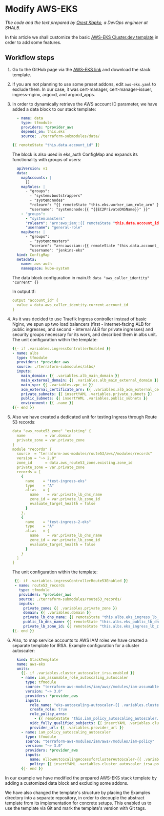 # Modify AWS-EKS

*The code and the text prepared by [Orest Kapko](https://github.com/AlKapkone), a DevOps engineer at SHALB.*  

In this article we shall customize the basic [AWS-EKS Cluster.dev template](https://github.com/shalb/cdev-aws-eks) in order to add some features.

## Workflow steps

1. Go to the GitHub page via the [AWS-EKS link](https://github.com/shalb/cdev-aws-eks) and download the stack template.

2. If you are not planning to use some preset addons, edit `aws-eks.yaml` to exclude them. In our case, it was cert-manager, cert-manager-issuer, ingress-nginx, argocd, and argocd_apps.

3. In order to dynamically retrieve the AWS account ID parameter, we have added a data block to our stack template:

    ```yaml
      - name: data
        type: tfmodule
        providers: *provider_aws
        depends_on: this.eks
        source: ./terraform-submodules/data/
    ```

    ```yaml
    {{ remoteState "this.data.account_id" }}
    ```
    
    The block is also used in eks_auth ConfigMap and expands its functionality with groups of users:
    
    ```yaml
      apiVersion: v1
      data:
        mapAccounts: |
          []
        mapRoles: |
          - "groups":
            - "system:bootstrappers"
            - "system:nodes"
            "rolearn": "{{ remoteState "this.eks.worker_iam_role_arn" }}"
            "username": "system:node:{{ "{{EC2PrivateDNSName}}" }}"
        - "groups":
          - "system:masters"
          "rolearn": "arn:aws:iam::{{ remoteState "this.data.account_id" }}:role/OrganizationAccountAccessRole"
          "username": "general-role"
        mapUsers: |
          - "groups":
            - "system:masters"
            "userarn": "arn:aws:iam::{{ remoteState "this.data.account_id" }}:user/jenkins-eks"
            "username": "jenkins-eks"
      kind: ConfigMap
      metadata:
        name: aws-auth
        namespace: kube-system
    ```
              
    The data block configuration in main.tf: ```data "aws_caller_identity" "current" {}```
    
    In output.tf:
    
    ```yaml
    output "account_id" {
      value = data.aws_caller_identity.current.account_id
    }
      ```
      
4. As it was decided to use Traefik Ingress controller instead of basic Nginx, we spun up two load balancers (first - internet-facing ALB for public ingresses, and second - internal ALB for private ingresses) and security groups necessary for its work, and described them in albs unit. The unit configuration within the template:

    ```yaml
    {{- if .variables.ingressControllerEnabled }}
    - name: albs
      type: tfmodule
      providers: *provider_aws
      source: ./terraform-submodules/albs/
      inputs:
        main_domain: {{ .variables.alb_main_domain }}
        main_external_domain: {{ .variables.alb_main_external_domain }}
        main_vpc: {{ .variables.vpc_id }}
        acm_external_certificate_arn: {{ .variables.alb_acm_external_certificate_arn }}
        private_subnets: {{ insertYAML .variables.private_subnets }}
        public_subnets: {{ insertYAML .variables.public_subnets }}
        environment: {{ .name }}
    {{- end }}
    ```
    
5. Also we have created a dedicated unit for testing Ingress through Route 53 records:

    ```yaml
    data "aws_route53_zone" "existing" {
      name         = var.domain
      private_zone = var.private_zone
    }
    module "records" {
      source  = "terraform-aws-modules/route53/aws//modules/records"
      version = "~> 2.0"
      zone_id      = data.aws_route53_zone.existing.zone_id
      private_zone = var.private_zone
      records = [
        {
          name    = "test-ingress-eks"
          type    = "A"
          alias   = {
            name    = var.private_lb_dns_name
            zone_id = var.private_lb_zone_id
            evaluate_target_health = false
          }
        },
        {
          name    = "test-ingress-2-eks"
          type    = "A"
          alias   = {
            name    = var.private_lb_dns_name
            zone_id = var.private_lb_zone_id
            evaluate_target_health = false
          }
        }
      ]
    }
    ```
    
    The unit configuration within the template:
    
    ```yaml
     {{- if .variables.ingressControllerRoute53Enabled }}
     - name: route53_records
       type: tfmodule
       providers: *provider_aws
       source: ./terraform-submodules/route53_records/
       inputs:
         private_zone: {{ .variables.private_zone }}
         domain: {{ .variables.domain }}
         private_lb_dns_name: {{ remoteState "this.albs.eks_ingress_lb_dns_name" }}
         public_lb_dns_name: {{ remoteState "this.albs.eks_public_lb_dns_name" }}
         private_lb_zone_id: {{ remoteState "this.albs.eks_ingress_lb_zone_id" }}
    {{- end }}
    ```
    
6. Also, to map service accounts to AWS IAM roles we have created a separate template for IRSA. Example configuration for a cluster autoscaler: 

    ```yaml
      kind: StackTemplate
      name: aws-eks
      units:
        {{- if .variables.cluster_autoscaler_irsa.enabled }}
        - name: iam_assumable_role_autoscaling_autoscaler
          type: tfmodule
          source: "terraform-aws-modules/iam/aws//modules/iam-assumable-role-with-oidc"
          version: "~> 3.0"
          providers: *provider_aws
          inputs:
            role_name: "eks-autoscaling-autoscaler-{{ .variables.cluster_name }}"
            create_role: true
            role_policy_arns:
              - {{ remoteState "this.iam_policy_autoscaling_autoscaler.arn" }}
            oidc_fully_qualified_subjects: {{ insertYAML .variables.cluster_autoscaler_irsa.subjects }}
            provider_url: {{ .variables.provider_url }}
        - name: iam_policy_autoscaling_autoscaler
          type: tfmodule
          source: "terraform-aws-modules/iam/aws//modules/iam-policy"
          version: "~> 3.0"
          providers: *provider_aws
          inputs:
            name: AllowAutoScalingAccessforClusterAutoScaler-{{ .variables.cluster_name }}
            policy: {{ insertYAML .variables.cluster_autoscaler_irsa.policy }}
        {{- end }}
    ```

In our example we have modified the prepared AWS-EKS stack template by adding a customized data block and excluding some addons. 

We have also changed the template's structure by placing the Examples directory into a separate repository, in order to decouple the abstract template from its implementation for concrete setups. This enabled us to use the template via Git and mark the template's version with Git tags. 
